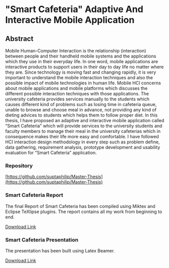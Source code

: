 # "Smart Cafeteria" Adaptive And Interactive Mobile Application

## Abstract

Mobile Human-Computer Interaction is the relationship (interaction) between people and their handheld mobile systems and the applications which they use in their everyday life. In one word, mobile applications are interactive products to support users in their day to day life no matter where they are. Since technology is moving fast and changing rapidly, it is very important to understand the mobile interaction techniques and also the possible impact of mobile technologies in human life. Mobile HCI concerns about mobile applications and mobile platforms which discusses the different possible interaction techniques with those applications. The university cafeteria provides services manually to the students which causes different kind of problems such as losing time in cafeteria queue, unable to browse and choose meal in advance, not providing any kind of dieting advices to students which helps them to follow proper diet. In this thesis, I have proposed an adaptive and interactive mobile application called “Smart Cafeteria” which will provide services to the university students and faculty members to manage their meal in the university cafeterias which in consequence makes their life more easy and comfortable. I have followed HCI interaction design methodology in every step such as problem define, data gathering, requirement analysis, prototype development and usability evaluation for “Smart Cafeteria” application.

### Repository

[https://github.com/suptaphilip/Master-Thesis](https://github.com/suptaphilip/Master-Thesis)

### Smart Cafeteria Report

The final Report of Smart Cafeteria has been compiled using Miktex and Eclipse TeXlipse plugins. The report contains all my work from beginning to end.

[Download Link](https://github.com/suptaphilip/Master-Thesis/raw/master/Smart%20Cafeteria%20Report/pdf/Master%20Thesis-Smart%20Cafeteria.pdf)

### Smart Cafeteria Presentation
The presentation has been built using Latex Beamer. 

[Download Link](https://github.com/suptaphilip/Master-Thesis/raw/master/Smart%20Cafeteria%20Presentation/pdf/Smart%20Cafeteria.pdf)
